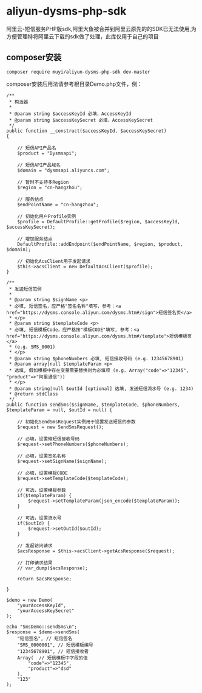 # aliyun-dysms-php-sdk
阿里云-短信服务PHP版sdk,阿里大鱼被合并到阿里云原先的的SDK已无法使用,为方便管理特将阿里云下载的sdk做了处理，此库仅用于自己的项目

## composer安装

`composer require muyi/aliyun-dysms-php-sdk dev-master`


composer安装后用法请参考根目录Demo.php文件，例：

    /**
     * 构造器
     *
     * @param string $accessKeyId 必填，AccessKeyId
     * @param string $accessKeySecret 必填，AccessKeySecret
     */
    public function __construct($accessKeyId, $accessKeySecret)
    {

        // 短信API产品名
        $product = "Dysmsapi";

        // 短信API产品域名
        $domain = "dysmsapi.aliyuncs.com";

        // 暂时不支持多Region
        $region = "cn-hangzhou";

        // 服务结点
        $endPointName = "cn-hangzhou";

        // 初始化用户Profile实例
        $profile = DefaultProfile::getProfile($region, $accessKeyId, $accessKeySecret);

        // 增加服务结点
        DefaultProfile::addEndpoint($endPointName, $region, $product, $domain);

        // 初始化AcsClient用于发起请求
        $this->acsClient = new DefaultAcsClient($profile);
    }

    /**
     * 发送短信范例
     *
     * @param string $signName <p>
     * 必填, 短信签名，应严格"签名名称"填写，参考：<a href="https://dysms.console.aliyun.com/dysms.htm#/sign">短信签名页</a>
     * </p>
     * @param string $templateCode <p>
     * 必填, 短信模板Code，应严格按"模板CODE"填写, 参考：<a href="https://dysms.console.aliyun.com/dysms.htm#/template">短信模板页</a>
     * (e.g. SMS_0001)
     * </p>
     * @param string $phoneNumbers 必填, 短信接收号码 (e.g. 12345678901)
     * @param array|null $templateParam <p>
     * 选填, 假如模板中存在变量需要替换则为必填项 (e.g. Array("code"=>"12345", "product"=>"阿里通信"))
     * </p>
     * @param string|null $outId [optional] 选填, 发送短信流水号 (e.g. 1234)
     * @return stdClass
     */
    public function sendSms($signName, $templateCode, $phoneNumbers, $templateParam = null, $outId = null) {

        // 初始化SendSmsRequest实例用于设置发送短信的参数
        $request = new SendSmsRequest();

        // 必填，设置雉短信接收号码
        $request->setPhoneNumbers($phoneNumbers);

        // 必填，设置签名名称
        $request->setSignName($signName);

        // 必填，设置模板CODE
        $request->setTemplateCode($templateCode);

        // 可选，设置模板参数
        if($templateParam) {
            $request->setTemplateParam(json_encode($templateParam));
        }

        // 可选，设置流水号
        if($outId) {
            $request->setOutId($outId);
        }

        // 发起访问请求
        $acsResponse = $this->acsClient->getAcsResponse($request);

        // 打印请求结果
        // var_dump($acsResponse);

        return $acsResponse;

    }
    
    $demo = new Demo(
        "yourAccessKeyId",
        "yourAccessKeySecret"
    );
    
    echo "SmsDemo::sendSms\n";
    $response = $demo->sendSms(
        "短信签名", // 短信签名
        "SMS_0000001", // 短信模板编号
        "12345678901", // 短信接收者
        Array(  // 短信模板中字段的值
            "code"=>"12345",
            "product"=>"dsd"
        ),
        "123"
    );
    